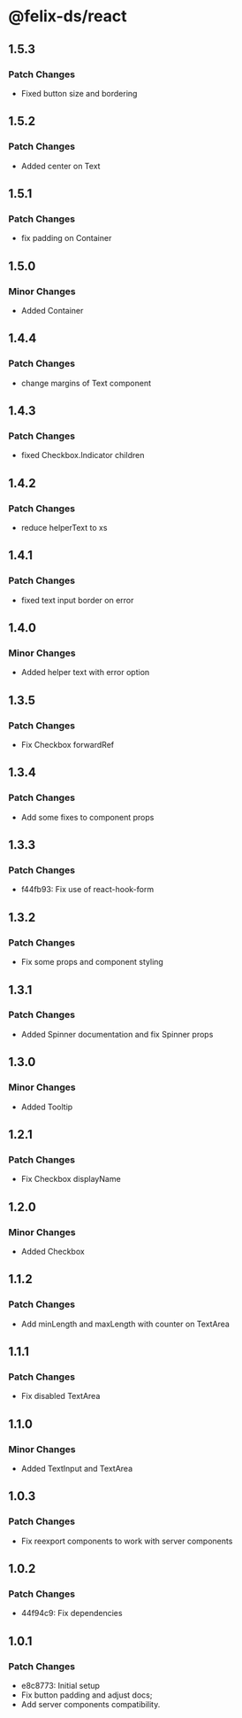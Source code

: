 # @felix-ds/react

## 1.5.3

### Patch Changes

- Fixed button size and bordering

## 1.5.2

### Patch Changes

- Added center on Text

## 1.5.1

### Patch Changes

- fix padding on Container

## 1.5.0

### Minor Changes

- Added Container

## 1.4.4

### Patch Changes

- change margins of Text component

## 1.4.3

### Patch Changes

- fixed Checkbox.Indicator children

## 1.4.2

### Patch Changes

- reduce helperText to xs

## 1.4.1

### Patch Changes

- fixed text input border on error

## 1.4.0

### Minor Changes

- Added helper text with error option

## 1.3.5

### Patch Changes

- Fix Checkbox forwardRef

## 1.3.4

### Patch Changes

- Add some fixes to component props

## 1.3.3

### Patch Changes

- f44fb93: Fix use of react-hook-form

## 1.3.2

### Patch Changes

- Fix some props and component styling

## 1.3.1

### Patch Changes

- Added Spinner documentation and fix Spinner props

## 1.3.0

### Minor Changes

- Added Tooltip

## 1.2.1

### Patch Changes

- Fix Checkbox displayName

## 1.2.0

### Minor Changes

- Added Checkbox

## 1.1.2

### Patch Changes

- Add minLength and maxLength with counter on TextArea

## 1.1.1

### Patch Changes

- Fix disabled TextArea

## 1.1.0

### Minor Changes

- Added TextInput and TextArea

## 1.0.3

### Patch Changes

- Fix reexport components to work with server components

## 1.0.2

### Patch Changes

- 44f94c9: Fix dependencies

## 1.0.1

### Patch Changes

- e8c8773: Initial setup
- Fix button padding and adjust docs;
- Add server components compatibility.
